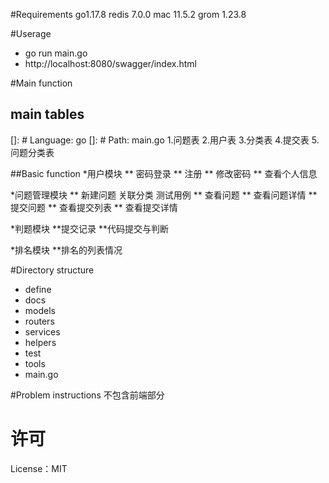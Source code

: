 #Requirements
go1.17.8
redis 7.0.0
mac 11.5.2
grom 1.23.8


#Userage
- go run main.go
- http://localhost:8080/swagger/index.html



#Main function
## main tables
[]: # Language: go
[]: # Path: main.go
1.问题表
2.用户表
3.分类表
4.提交表
5.问题分类表

##Basic function
*用户模块
** 密码登录
** 注册
** 修改密码
** 查看个人信息


*问题管理模块
** 新建问题  关联分类 测试用例
** 查看问题
** 查看问题详情
** 提交问题
** 查看提交列表
** 查看提交详情


*判题模块
**提交记录
**代码提交与判断


*排名模块
**排名的列表情况

#Directory structure
- define
- docs
- models
- routers
- services
- helpers  
- test
- tools
- main.go

#Problem instructions
不包含前端部分

# 许可
License：MIT




